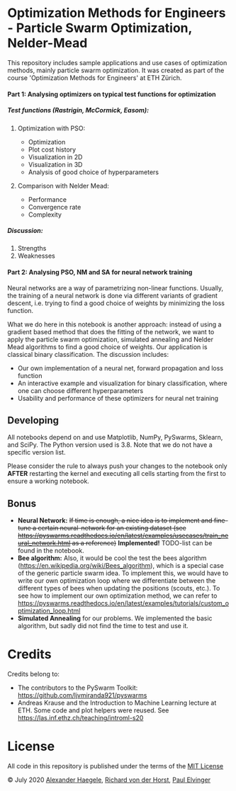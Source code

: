 # **Optimization Methods for Engineers** - Particle Swarm Optimization, Nelder-Mead
This repository includes sample applications and use cases of optimization methods, mainly particle swarm optimization. It was created as part of the course 'Optimization Methods for Engineers' at ETH Zürich.

#### Part 1: Analysing optimizers on typical test functions for optimization
##### **Test functions (Rastrigin, McCormick, Easom):**
1. Optimization with PSO:
    * Optimization
    * Plot cost history
    * Visualization in 2D
    * Visualization in 3D 
    * Analysis of good choice of hyperparameters 
    
    
2. Comparison with Nelder Mead:
    * Performance
    * Convergence rate
    * Complexity

##### **Discussion:**
1. Strengths
2. Weaknesses

#### Part 2: Analysing PSO, NM and SA for neural network training
Neural networks are a way of parametrizing non-linear functions. Usually, the training of a neural network is done via different variants of gradient descent, i.e. trying to find a good choice of weights by minimizing the loss function.

What we do here in this notebook is another approach: instead of using a gradient based method that does the fitting of the network, we want to apply the particle swarm optimization, simulated annealing and Nelder Mead algorithms to find a good choice of weights. Our application is classical binary classification. The discussion includes:
* Our own implementation of a neural net, forward propagation and loss function
* An interactive example and visualization for binary classification, where one can choose different hyperparameters
* Usability and performance of these optimizers for neural net training


## Developing

All notebooks depend on and use Matplotlib, NumPy, PySwarms, Sklearn, and SciPy. The Python version used is 3.8. Note that we do not have a specific version list.

Please consider the rule to always push your changes to the notebook only **AFTER** restarting the kernel and executing all cells starting from the first to ensure a working notebook.

## Bonus
* **Neural Network:** ~~If time is enough, a nice idea is to implement and fine-tune a certain neural-network for an existing dataset (see https://pyswarms.readthedocs.io/en/latest/examples/usecases/train_neural_network.html as a reference)~~ **Implemented!** TODO-list can be found in the notebook.
* **Bee algorithm:** Also, it would be cool the test the bees algorithm (https://en.wikipedia.org/wiki/Bees_algorithm), which is a special case of the generic particle swarm idea. To implement this, we would have to write our own optimization loop where we differentiate between the different types of bees when updating the positions (scouts, etc.). To see how to implement our own optimization method, we can refer to https://pyswarms.readthedocs.io/en/latest/examples/tutorials/custom_optimization_loop.html
* **Simulated Annealing** for our problems. We implemented the basic algorithm, but sadly did not find the time to test and use it.

# Credits
Credits belong to:
* The contributors to the PySwarm Toolkit: https://github.com/ljvmiranda921/pyswarms
* Andreas Krause and the Introduction to Machine Learning lecture at ETH. Some code and plot helpers were reused. See https://las.inf.ethz.ch/teaching/introml-s20

# License
All code in this repository is published under the terms of the [MIT License](LICENSE)

© July 2020 [Alexander Haegele](https://github.com/haeggee), [Richard von der Horst](https://github.com/RichardVDH), [Paul Elvinger](https://github.com/elvingerpaul)
